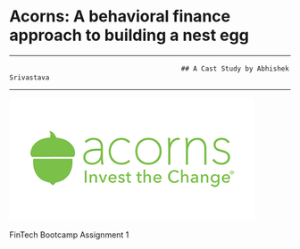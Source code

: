 # Acorns: A behavioral finance approach to building a nest egg
---
                                               ## A Cast Study by Abhishek Srivastava
---
![Acorns](acorns-t.png)

FinTech Bootcamp Assignment 1
